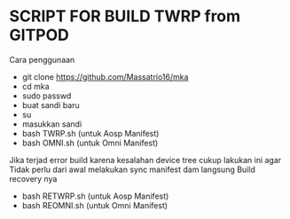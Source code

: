 # SCRIPT FOR BUILD TWRP from GITPOD

Cara penggunaan
- git clone https://github.com/Massatrio16/mka
- cd mka
- sudo passwd
- buat sandi baru
- su
- masukkan sandi
- bash TWRP.sh (untuk Aosp Manifest)
- bash OMNI.sh (untuk Omni Manifest)

Jika terjad error build karena kesalahan device tree cukup lakukan ini
agar Tidak perlu dari awal melakukan sync manifest dam langsung
Build recovery nya

- bash RETWRP.sh (untuk Aosp Manifest)
- bash REOMNI.sh (untuk Omni Manifest)
